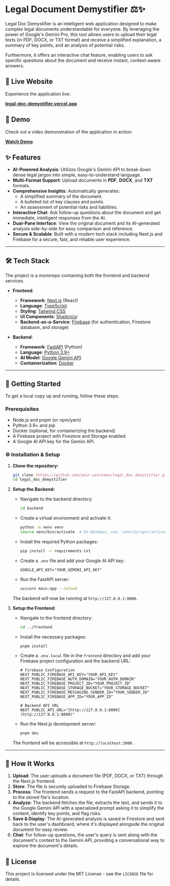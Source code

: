 # Legal Document Demystifier ⚖️✨

Legal Doc Demystifier is an intelligent web application designed to make complex legal documents understandable for everyone. By leveraging the power of Google's Gemini Pro, this tool allows users to upload their legal texts (in PDF, DOCX, or TXT format) and receive a simplified explanation, a summary of key points, and an analysis of potential risks.

Furthermore, it offers an interactive chat feature, enabling users to ask specific questions about the document and receive instant, context-aware answers.

## 🚀 Live Website

Experience the application live:

[**legal-doc-demystifier.vercel.app**](https://legal-doc-demystifier.vercel.app/)

## 🎥 Demo

Check out a video demonstration of the application in action:

[**Watch Demo**](https://drive.google.com/file/d/17mQeg_Ol9ulO7l_X3hsKZ8Kruf1_haAP/view?usp=drive_link)

## ✨ Features

* **AI-Powered Analysis**: Utilizes Google's Gemini API to break down dense legal jargon into simple, easy-to-understand language.
* **Multi-Format Support**: Upload documents in **PDF**, **DOCX**, and **TXT** formats.
* **Comprehensive Insights**: Automatically generates:
    * A simplified summary of the document.
    * A bulleted list of key clauses and points.
    * An assessment of potential risks and liabilities.
* **Interactive Chat**: Ask follow-up questions about the document and get immediate, intelligent responses from the AI.
* **Dual-Pane Interface**: View the original document and its AI-generated analysis side-by-side for easy comparison and reference.
* **Secure & Scalable**: Built with a modern tech stack including Next.js and Firebase for a secure, fast, and reliable user experience.

---

## 🛠️ Tech Stack

The project is a monorepo containing both the frontend and backend services.

* **Frontend**:
    * **Framework**: [Next.js](https://nextjs.org/) (React)
    * **Language**: [TypeScript](https://www.typescriptlang.org/)
    * **Styling**: [Tailwind CSS](https://tailwindcss.com/)
    * **UI Components**: [Shadcn/ui](https://ui.shadcn.com/)
    * **Backend-as-a-Service**: [Firebase](https://firebase.google.com/) (for authentication, Firestore database, and storage)

* **Backend**:
    * **Framework**: [FastAPI](https://fastapi.tiangolo.com/) (Python)
    * **Language**: [Python 3.9+](https://www.python.org/)
    * **AI Model**: [Google Gemini API](https://ai.google.dev/)
    * **Containerization**: [Docker](https://www.docker.com/)

---

## 🚀 Getting Started

To get a local copy up and running, follow these steps.

### Prerequisites

* Node.js and pnpm (or npm/yarn)
* Python 3.9+ and pip
* Docker (optional, for containerizing the backend)
* A Firebase project with Firestore and Storage enabled.
* A Google AI API key for the Gemini API.

### ⚙️ Installation & Setup

1.  **Clone the repository:**
    ```bash
    git clone [https://github.com/your-username/legal_doc_demystifier.git](https://github.com/your-username/legal_doc_demystifier.git)
    cd legal_doc_demystifier
    ```

2.  **Setup the Backend:**
    * Navigate to the backend directory:
        ```bash
        cd backend
        ```
    * Create a virtual environment and activate it:
        ```bash
        python -m venv venv
        source venv/bin/activate  # On Windows, use `venv\Scripts\activate`
        ```
    * Install the required Python packages:
        ```bash
        pip install -r requirements.txt
        ```
    * Create a `.env` file and add your Google AI API key:
        ```env
        GOOGLE_API_KEY="YOUR_GEMINI_API_KEY"
        ```
    * Run the FastAPI server:
        ```bash
        uvicorn main:app --reload
        ```
    The backend will now be running at `http://127.0.0.1:8000`.

3.  **Setup the Frontend:**
    * Navigate to the frontend directory:
        ```bash
        cd ../frontend
        ```
    * Install the necessary packages:
        ```bash
        pnpm install
        ```
    * Create a `.env.local` file in the `frontend` directory and add your Firebase project configuration and the backend URL:
        ```env
        # Firebase Configuration
        NEXT_PUBLIC_FIREBASE_API_KEY="YOUR_API_KEY"
        NEXT_PUBLIC_FIREBASE_AUTH_DOMAIN="YOUR_AUTH_DOMAIN"
        NEXT_PUBLIC_FIREBASE_PROJECT_ID="YOUR_PROJECT_ID"
        NEXT_PUBLIC_FIREBASE_STORAGE_BUCKET="YOUR_STORAGE_BUCKET"
        NEXT_PUBLIC_FIREBASE_MESSAGING_SENDER_ID="YOUR_SENDER_ID"
        NEXT_PUBLIC_FIREBASE_APP_ID="YOUR_APP_ID"

        # Backend API URL
        NEXT_PUBLIC_API_URL="[http://127.0.0.1:8000](http://127.0.0.1:8000)"
        ```
    * Run the Next.js development server:
        ```bash
        pnpm dev
        ```
    The frontend will be accessible at `http://localhost:3000`.

---

## 📖 How It Works

1.  **Upload**: The user uploads a document file (PDF, DOCX, or TXT) through the Next.js frontend.
2.  **Store**: The file is securely uploaded to Firebase Storage.
3.  **Process**: The frontend sends a request to the FastAPI backend, pointing to the stored file's location.
4.  **Analyze**: The backend fetches the file, extracts the text, and sends it to the Google Gemini API with a specialized prompt asking it to simplify the content, identify key points, and flag risks.
5.  **Save & Display**: The AI-generated analysis is saved in Firestore and sent back to the user's dashboard, where it's displayed alongside the original document for easy review.
6.  **Chat**: For follow-up questions, the user's query is sent along with the document's context to the Gemini API, providing a conversational way to explore the document's details.

## 📜 License

This project is licensed under the MIT License - see the `LICENSE` file for details.

